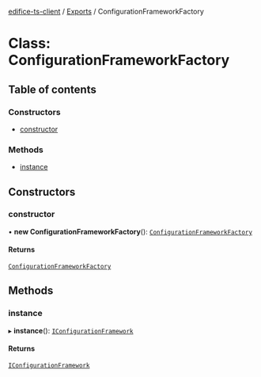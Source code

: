 [edifice-ts-client](../README.md) / [Exports](../modules.md) / ConfigurationFrameworkFactory

# Class: ConfigurationFrameworkFactory

## Table of contents

### Constructors

- [constructor](ConfigurationFrameworkFactory.md#constructor)

### Methods

- [instance](ConfigurationFrameworkFactory.md#instance)

## Constructors

### constructor

• **new ConfigurationFrameworkFactory**(): [`ConfigurationFrameworkFactory`](ConfigurationFrameworkFactory.md)

#### Returns

[`ConfigurationFrameworkFactory`](ConfigurationFrameworkFactory.md)

## Methods

### instance

▸ **instance**(): [`IConfigurationFramework`](../interfaces/IConfigurationFramework.md)

#### Returns

[`IConfigurationFramework`](../interfaces/IConfigurationFramework.md)

